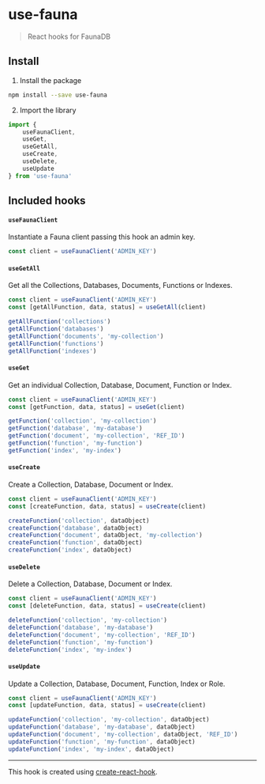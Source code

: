 # use-fauna

> React hooks for FaunaDB

## Install

1. Install the package

```bash
npm install --save use-fauna
```

2. Import the library

```javascript
import {
    useFaunaClient,
    useGet,
    useGetAll,
    useCreate,
    useDelete,
    useUpdate
} from 'use-fauna'
```

## Included hooks

#### `useFaunaClient`

Instantiate a Fauna client passing this hook an admin key.

```javascript
const client = useFaunaClient('ADMIN_KEY')
```

#### `useGetAll`

Get all the Collections, Databases, Documents, Functions or Indexes.

```javascript
const client = useFaunaClient('ADMIN_KEY')
const [getAllFunction, data, status] = useGetAll(client)

getAllFunction('collections')
getAllFunction('databases')
getAllFunction('documents', 'my-collection')
getAllFunction('functions')
getAllFunction('indexes')
```

#### `useGet`

Get an individual Collection, Database, Document, Function or Index.

```javascript
const client = useFaunaClient('ADMIN_KEY')
const [getFunction, data, status] = useGet(client)

getFunction('collection', 'my-collection')
getFunction('database', 'my-database')
getFunction('document', 'my-collection', 'REF_ID')
getFunction('function', 'my-function')
getFunction('index', 'my-index')
```

#### `useCreate`

Create a Collection, Database, Document or Index.

```javascript
const client = useFaunaClient('ADMIN_KEY')
const [createFunction, data, status] = useCreate(client)

createFunction('collection', dataObject)
createFunction('database', dataObject)
createFunction('document', dataObject, 'my-collection')
createFunction('function', dataObject)
createFunction('index', dataObject)
```

#### `useDelete`

Delete a Collection, Database, Document or Index.

```javascript
const client = useFaunaClient('ADMIN_KEY')
const [deleteFunction, data, status] = useCreate(client)

deleteFunction('collection', 'my-collection')
deleteFunction('database', 'my-database')
deleteFunction('document', 'my-collection', 'REF_ID')
deleteFunction('function', 'my-function')
deleteFunction('index', 'my-index')
```

#### `useUpdate`

Update a Collection, Database, Document, Function, Index or Role.

```javascript
const client = useFaunaClient('ADMIN_KEY')
const [updateFunction, data, status] = useCreate(client)

updateFunction('collection', 'my-collection', dataObject)
updateFunction('database', 'my-database', dataObject)
updateFunction('document', 'my-collection', dataObject, 'REF_ID')
updateFunction('function', 'my-function', dataObject)
updateFunction('index', 'my-index', dataObject)
```

---

This hook is created using [create-react-hook](https://github.com/hermanya/create-react-hook).
